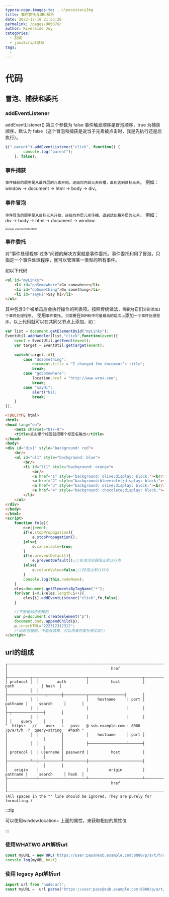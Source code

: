 ```yaml
---
typora-copy-images-to: ..\\necessaryImg
title: 事件委托与URL解析
date: 2023-12-18 21:55:28
permalink: /pages/90b376/
author: Riverside Joy
categories: 
  - 前端
  - javaScript基础
tags: 
  - 
---
```


# 代码

## 冒泡、捕获和委托

### addEventListener

addEventListener() 第三个参数为 false 事件触发顺序是冒泡顺序，true 为捕获顺序，默认为 false（这个冒泡和捕获是说当子元素被点击时，我是先执行还是后执行）。

```js
$(".parent").addEventListener("click", function() {
        console.log("parent");
    }, false);
```



### **事件捕获**

`事件捕获的顺序是从最外层的元素开始，逐级向内部元素传播，直到达到目标元素`。
例如：window -> document -> html -> body -> div。

### 事件冒泡

`事件冒泡的顺序是从目标元素开始，逐级向外层元素传播，直到达到最外层的元素`。
例如：div -> body -> html -> document -> window

<img src="F:\!前端笔记\necessaryImg\image-20230921135328007.png" alt="image-20230921135328007" style="zoom: 50%;" />

### 事件委托

对“事件处理程序`过多”问题的解决方案就是事件委托。事件委托利用了冒泡，只指定一个事件处理程序，就可以管理某一类型的所有事件。

如以下代码

```html
<ul id="myLinks">
	<li id="goSomewhere">Go somewhere</li>
	<li id="doSomething">Do something</li>
	<li id="sayHi">Say hi</li>
</ul>
```

其中包含3个被单击后会执行操作的列表项。按照传统做法，`需要`为它们`分别添加3个事件处理程序`。
使用`事件委托`，`只需要`在`DOM树中尽量最高的层次上`添加`一个事件处理程序`，以上代码就可以在共同父节点上添加，如：

```js
var list = document.getElementById("myLinks");
EventUtil.addHandler(list,"click",function(event){
	event = EventUtil.getEvent(event);
	var target = EventUtil.getTarget(event);
	
	switch(target.id){
		case "doSomething":
			document.title = "I changed the document‘s title";
			break;
		case "goSomewhere":
			location.href = "http://www.wrox.com";
			break;
		case "sayHi":
			alert("hi);
			break;
	}
});
```



```html
<!DOCTYPE html>
<html>
<head lang="en">
    <meta charset="UTF-8">
    <title>点击哪个标签就把哪个标签名输出</title>
</head>
<body>
<div id="div1" style="background: red">
    <br/>
    <ul id="ul1" style="background: blue">
        <br/>
        <li id="li1" style="background: orange">
            <br/>
            <a href="1" style="background: olive;display: block;"><br/>1</a>
            <a href="2" style="background:blueviolet;display: block;"><br/>2</a>
            <a href="3" style="background: olive;display: block;"><br/>3</a>
            <a href="4" style="background: chocolate;display: block;"><br/>4</a>
        </li>
    </ul>
</div>
</body>
</html>
<script>
    function fn(e){
        e=e||event;
        if(e.stopPropagation){
            e.stopPropagation();
        }else{
            e.cancelable=true;
        }
        if(e.preventDefault){
            e.preventDefault();//标准浏览器阻止默认行为
        }else{
            e.returnValue=false;//IE阻止默认行为
        }
        console.log(this.nodeName);
    }
    eles=document.getElementsByTagName("*");
    for(var i=0;i<eles.length;i++){
        eles[i].addEventListener("click",fn,false);
    }

    //下面是动态创建的
    var p=document.createElement("p");
    document.body.appendChild(p);
    p.innerHTML="222312312312";
    /*动态创建的，不能有效果，可以用事件委托来实现*/
</script>
```

## url的组成

```
┌────────────────────────────────────────────────────────────────────────────────────────────────┐
│                                              href                                              │
├──────────┬──┬─────────────────────┬────────────────────────┬───────────────────────────┬───────┤
│ protocol │  │        auth         │          host          │           path            │ hash  │
│          │  │                     ├─────────────────┬──────┼──────────┬────────────────┤       │
│          │  │                     │    hostname     │ port │ pathname │     search     │       │
│          │  │                     │                 │      │          ├─┬──────────────┤       │
│          │  │                     │                 │      │          │ │    query     │       │
"  https:   //    user   :   pass   @ sub.example.com : 8080   /p/a/t/h  ?  query=string   #hash "
│          │  │          │          │    hostname     │ port │          │                │       │
│          │  │          │          ├─────────────────┴──────┤          │                │       │
│ protocol │  │ username │ password │          host          │          │                │       │
├──────────┴──┼──────────┴──────────┼────────────────────────┤          │                │       │
│   origin    │                     │         origin         │ pathname │     search     │ hash  │
├─────────────┴─────────────────────┴────────────────────────┴──────────┴────────────────┴───────┤
│                                              href                                              │
└────────────────────────────────────────────────────────────────────────────────────────────────┘
(All spaces in the "" line should be ignored. They are purely for formatting.) 
```

:::tip

可以使用window.location+ 上面的属性，来获取相应的属性值

:::

### 使用WHATWG API解析url

```js
const myURL = new URL('https://user:pass@sub.example.com:8080/p/a/t/h?query=string#hash'); 
console.log(myURL.host)
```

### 使用 legacy Api解析url

```js
import url from 'node:url';
const myURL =  url.parse('https://user:pass@sub.example.com:8080/p/a/t/h?query=string#hash');
```





















